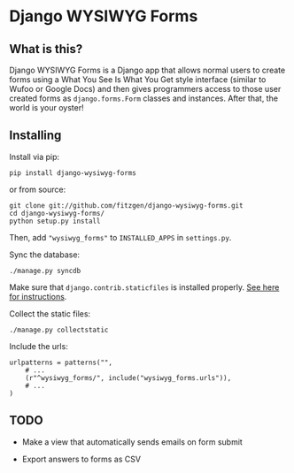 # Django WYSIWYG Forms

## What is this?

Django WYSIWYG Forms is a Django app that allows normal users to create forms
using a What You See Is What You Get style interface (similar to Wufoo or Google
Docs) and then gives programmers access to those user created forms as
`django.forms.Form` classes and instances. After that, the world is your oyster!

## Installing

Install via pip:

    pip install django-wysiwyg-forms

or from source:

    git clone git://github.com/fitzgen/django-wysiwyg-forms.git
    cd django-wysiwyg-forms/
    python setup.py install

Then, add `"wysiwyg_forms"` to `INSTALLED_APPS` in `settings.py`.

Sync the database:

    ./manage.py syncdb

Make sure that `django.contrib.staticfiles` is installed
properly. [See here for instructions](https://docs.djangoproject.com/en/dev/howto/static-files/).

Collect the static files:

    ./manage.py collectstatic

Include the urls:

    urlpatterns = patterns("",
        # ...
        (r"^wysiwyg_forms/", include("wysiwyg_forms.urls")),
        # ...
    )

## TODO

* Make a view that automatically sends emails on form submit

* Export answers to forms as CSV
